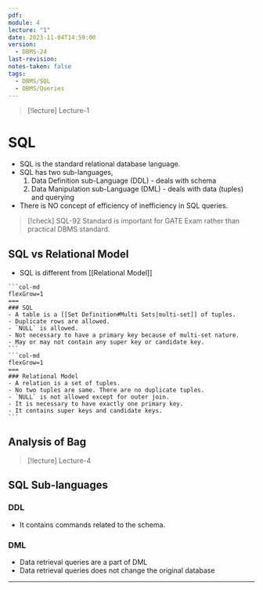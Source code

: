 ```yaml
---
pdf: 
module: 4
lecture: "1"
date: 2023-11-04T14:59:00
version:
  - DBMS-24
last-revision: 
notes-taken: false
tags:
  - DBMS/SQL
  - DBMS/Queries
---
```


> [!lecture] Lecture-1
# SQL
- SQL is the standard relational database language.
- SQL has two sub-languages,
	1. Data Definition sub-Language (DDL) - deals with schema
	2. Data Manipulation sub-Language (DML) - deals with data (tuples) and querying
- There is NO concept of efficiency of inefficiency in SQL queries.

> [!check] SQL-92 Standard is important for GATE Exam rather than practical DBMS standard.

## SQL vs Relational Model
- SQL is different from [[Relational Model]]

````col
```col-md
flexGrow=1
===
### SQL
- A table is a [[Set Definition#Multi Sets|multi-set]] of tuples.
- Duplicate rows are allowed.
- `NULL` is allowed.
- Not necessary to have a primary key because of multi-set nature.
- May or may not contain any super key or candidate key.
```
```col-md
flexGrow=1
===
### Relational Model
- A relation is a set of tuples.
- No two tuples are same. There are no duplicate tuples.
- `NULL` is not allowed except for outer join.
- It is necessary to have exactly one primary key.
- It contains super keys and candidate keys.
```
````
## Analysis of Bag
> [!lecture] Lecture-4


## SQL Sub-languages

### DDL
- It contains commands related to the schema.

### DML
- Data retrieval queries are a part of DML
- Data retrieval queries does not change the original database

---
